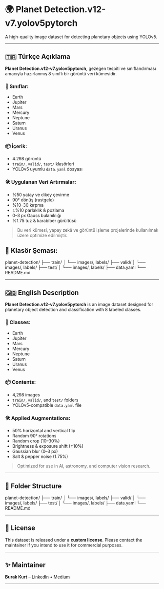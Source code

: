 # 🌍 Planet Detection.v12-v7.yolov5pytorch

A high-quality image dataset for detecting planetary objects using YOLOv5.

---

## 🇹🇷 Türkçe Açıklama

**Planet Detection.v12-v7.yolov5pytorch**, gezegen tespiti ve sınıflandırması amacıyla hazırlanmış 8 sınıflı bir görüntü veri kümesidir.

### 🔢 Sınıflar:
- Earth
- Jupiter
- Mars
- Mercury
- Neptune
- Saturn
- Uranus
- Venus

### 📦 İçerik:
- 4.298 görüntü
- `train/`, `valid/`, `test/` klasörleri
- YOLOv5 uyumlu `data.yaml` dosyası

### 🛠️ Uygulanan Veri Artırmalar:
- %50 yatay ve dikey çevirme
- 90° dönüş (rastgele)
- %10–30 kırpma
- ±%10 parlaklık & pozlama
- 0–3 px Gauss bulanıklığı
- %1.75 tuz & karabiber gürültüsü

> Bu veri kümesi, yapay zekâ ve görüntü işleme projelerinde kullanılmak üzere optimize edilmiştir.


## 📁 Klasör Şeması:
planet-detection/
├── train/
│ └── images/, labels/
├── valid/
│ └── images/, labels/
├── test/
│ └── images/, labels/
├── data.yaml
└── README.md


---

## 🇬🇧 English Description

**Planet Detection.v12-v7.yolov5pytorch** is an image dataset designed for planetary object detection and classification with 8 labeled classes.

### 🔢 Classes:
- Earth
- Jupiter
- Mars
- Mercury
- Neptune
- Saturn
- Uranus
- Venus

### 📦 Contents:
- 4,298 images
- `train/`, `valid/`, and `test/` folders
- YOLOv5-compatible `data.yaml` file

### 🛠️ Applied Augmentations:
- 50% horizontal and vertical flip
- Random 90° rotations
- Random crop (10–30%)
- Brightness & exposure shift (±10%)
- Gaussian blur (0–3 px)
- Salt & pepper noise (1.75%)

> Optimized for use in AI, astronomy, and computer vision research.

---

## 📁 Folder Structure
planet-detection/
├── train/
│ └── images/, labels/
├── valid/
│ └── images/, labels/
├── test/
│ └── images/, labels/
├── data.yaml
└── README.md


---

## 📌 License

This dataset is released under a **custom license**. Please contact the maintainer if you intend to use it for commercial purposes.

---

## ✨ Maintainer

**Burak Kurt** – [LinkedIn](https://www.linkedin.com/in/burakkurtt) • [Medium](https://medium.com/@burak-kurt)

---

